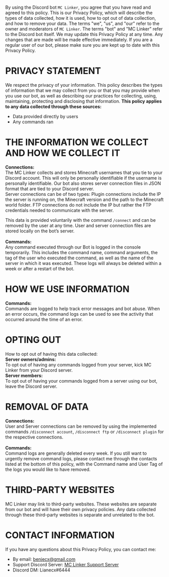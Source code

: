 By using the Discord bot `MC Linker`, you agree that you have read and agreed to this policy.
This is our Privacy Policy, which will describe the types of data collected, how it is used, how to opt out of data collection, and how to remove your data.
The terms "we", "us", and "our" refer to the owner and moderators of `MC Linker`. The terms "bot" and "MC Linker" refer to the Discord bot itself.
We may update this Privacy Policy at any time. Any changes that are made will be made effective immediately. If you are a regular user of our bot, please make sure you are kept up to date with this Privacy Policy.


# PRIVACY STATEMENT
We respect the privacy of your information. This policy describes the types of information that we may collect from you or that you may provide when you use our bot, as well as describing our practices for collecting, using, maintaining, protecting and disclosing that information.
**This policy applies to any data collected through these sources:**
- Data provided directly by users
- Any commands ran

# THE INFORMATION WE COLLECT AND HOW WE COLLECT IT
**Connections:**<br>
The MC Linker collects and stores Minecraft usernames that you tie to your Discord account. This will only be personally identifiable if the username is personally identifiable. 
Our bot also stores server connection files in JSON format that are tied to your Discord server.
<br>Server connections can be of two types:
Plugin connections include the IP the server is running on, the Minecraft version and the path to the Minecraft world folder.
FTP connections do not include the IP but rather the FTP credentials needed to communicate with the server.

This data is provided voluntarily with the command `/connect` and can be removed by the user at any time. User and server connection files are stored locally on the bot’s server.
<br><br>**Commands:**<br>
Any command executed through our Bot is logged in the console temporarily. This includes the command name, command arguments, the tag of the user who executed the command, as well as the name of the server in which it was executed.
These logs will always be deleted within a week or after a restart of the bot.

# HOW WE USE INFORMATION
**Commands:**<br>
Commands are logged to help track error messages and bot abuse. When an error occurs, the command logs can be used to see the activity that occurred around the time of an error.

# OPTING OUT
How to opt out of having this data collected:
<br>**Server owners/admins:**<br>
To opt out of having any commands logged from your server, kick MC Linker from your Discord server.
<br>**Server members:**<br>
To opt out of having your commands logged from a server using our bot, leave the Discord server.

# REMOVAL OF DATA
**Connections:**<br>
User and Server connections can be removed by using the implemented commands `/disconnect account`, `/disconnect ftp` or `/disconnect plugin` for the respective connections.
<br><br>**Commands:**<br>
Command logs are generally deleted every week. If you still want to urgently remove command logs, please contact me through the contacts listed at the bottom of this policy, with the Command name and User Tag of the logs you would like to have removed.

# THIRD-PARTY WEBSITES
MC Linker may link to third-party websites. These websites are separate from our bot and will have their own privacy policies. Any data collected through these third-party websites is separate and unrelated to the bot.

# CONTACT INFORMATION
If you have any questions about this Privacy Policy, you can contact me:
- By email: [benjecx@gmail.com](mailto:benjecx@gmail.com)
- Support Discord Server: [MC Linker Support Server](https://discord.gg/rX36kZUGNK)
- Discord DM: Lianecx#6444

